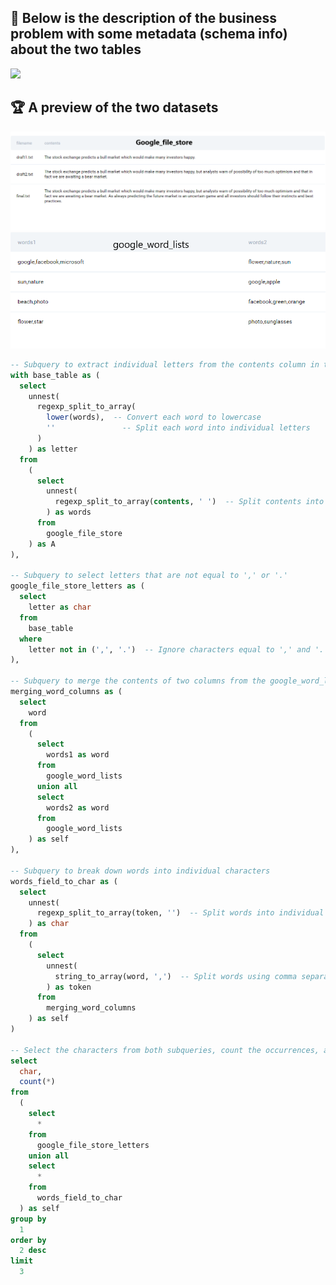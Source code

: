 ## :gem: Below is the description of the business problem with some metadata (schema info) about the two tables
<img src="https://user-images.githubusercontent.com/100615967/218894909-9d959c38-6bf6-4164-be7b-7811174bf1cd.PNG" width="700">

## :trophy: A preview of the two datasets

<img src="https://github.com/Dconesoko/Data_engineering/blob/dev/SQL/common_letters/google_file_store.PNG?raw=true" width="700">

<img src="https://github.com/Dconesoko/Data_engineering/blob/dev/SQL/common_letters/google_word_lists.png?raw=true" width="700">

```sql 
-- Subquery to extract individual letters from the contents column in the google_file_store table
with base_table as (
  select 
    unnest(
      regexp_split_to_array(
        lower(words),  -- Convert each word to lowercase
        ''               -- Split each word into individual letters
      )
    ) as letter 
  from 
    (
      select 
        unnest(
          regexp_split_to_array(contents, ' ')  -- Split contents into words
        ) as words 
      from 
        google_file_store
    ) as A
), 

-- Subquery to select letters that are not equal to ',' or '.'
google_file_store_letters as (
  select 
    letter as char 
  from 
    base_table 
  where 
    letter not in (',', '.')  -- Ignore characters equal to ',' and '.'
), 

-- Subquery to merge the contents of two columns from the google_word_lists table into one column
merging_word_columns as (
  select 
    word 
  from 
    (
      select 
        words1 as word 
      from 
        google_word_lists 
      union all 
      select 
        words2 as word 
      from 
        google_word_lists
    ) as self
), 

-- Subquery to break down words into individual characters
words_field_to_char as (
  select 
    unnest(
      regexp_split_to_array(token, '')  -- Split words into individual characters
    ) as char 
  from 
    (
      select 
        unnest(
          string_to_array(word, ',')  -- Split words using comma separator
        ) as token 
      from 
        merging_word_columns
    ) as self
) 

-- Select the characters from both subqueries, count the occurrences, and return the top three
select 
  char, 
  count(*) 
from 
  (
    select 
      * 
    from 
      google_file_store_letters 
    union all 
    select 
      * 
    from 
      words_field_to_char
  ) as self 
group by 
  1 
order by 
  2 desc 
limit 
  3
```
